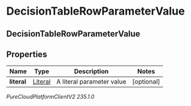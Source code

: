 # DecisionTableRowParameterValue

## DecisionTableRowParameterValue

## Properties

|Name | Type | Description | Notes|
|------------ | ------------- | ------------- | -------------|
| **literal** | [Literal](Literal) | A literal parameter value | [optional] |



_PureCloudPlatformClientV2 235.1.0_
